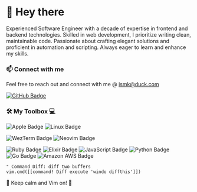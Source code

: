 # 👋 Hey there

Experienced Software Engineer with a decade of expertise in frontend and backend technologies. 
Skilled in web development, I prioritize writing clean, maintainable code. Passionate about crafting elegant solutions and proficient in automation and scripting. Always eager to learn and enhance my skills.

### 📫 Connect with me
Feel free to reach out and connect with me @ ismk@duck.com

[![GitHub Badge](https://img.shields.io/badge/-GitHub-181717?style=flat-square&logo=github&logoColor=white)](https://github.com/ismk)

### 🛠️ My Toolbox 💻 

![Apple Badge](https://img.shields.io/badge/Apple-000000?logo=apple&logoColor=white&style=flat) ![Linux Badge](https://img.shields.io/badge/Linux-FCC624?logo=linux&logoColor=000&style=flat) 


![WezTerm Badge](https://img.shields.io/badge/wezterm-4E49EE?logo=wezterm&logoColor=fff&style=flat) ![Neovim Badge](https://img.shields.io/badge/Neovim-57A143?logo=neovim&logoColor=fff&style=flat)

![Ruby Badge](https://img.shields.io/badge/Ruby-CC342D?logo=ruby&logoColor=fff&style=flat)
![Elixir Badge](https://img.shields.io/badge/Elixir-4B275F?logo=elixir&logoColor=fff&style=flat)
![JavaScript Badge](https://img.shields.io/badge/JavaScript-F7DF1E?logo=javascript&logoColor=000&style=flat)
![Python Badge](https://img.shields.io/badge/Python-3776AB?logo=python&logoColor=fff&style=flat)
![Go Badge](https://img.shields.io/badge/Go-00ADD8?logo=go&logoColor=fff&style=flat)
![Amazon AWS Badge](https://img.shields.io/badge/Amazon%20AWS-232F3E?logo=amazonaws&logoColor=fff&style=flat)

```vim
" Command Diff: diff two buffers
vim.cmd([[command! Diff execute 'windo diffthis']])

```

🌟 Keep calm and Vim on! 🌟
